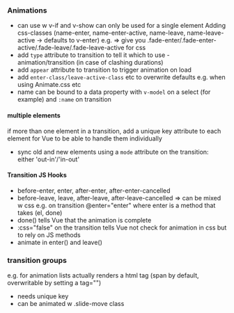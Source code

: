 ### Animations
- can use w v-if and v-show
<transition> can only be used for a single element
Adding css-classes (name-enter, name-enter-active, name-leave, name-leave-active -> defaults to v-enter)
e.g. <transition name="fade">
      <!-- html  -->
      </transition>
=> give you .fade-enter/.fade-enter-active/.fade-leave/.fade-leave-active for css
- add `type` attribute to transition to tell it which to use - animation/transition (in case of clashing durations)
- add `appear` attribute to transition to trigger animation on load
- add `enter-class/leave-active-class` etc to overwrite defaults e.g. when using Animate.css etc
- name can be bound to a data property with `v-model` on a select (for example) and `:name` on transition
#### multiple elements
if more than one element in a transition, add a unique key attribute to each element for Vue to be able to handle them individually
- sync old and new elements using a `mode` attribute on the transition: either 'out-in'/'in-out'

#### Transition JS Hooks
- before-enter, enter, after-enter, after-enter-cancelled
- before-leave, leave, after-leave, after-leave-cancelled
=> can be mixed w css
e.g. on transition @enter="enter" where enter is a method that takes (el, done)
- done() tells Vue that the animation is complete
- :css="false" on the transition tells Vue not check for animation in css but to rely on JS methods
- animate in enter() and leave()

### transition groups
e.g. for animation lists
<transition-group> actually renders a html tag (span by default, overwritable by setting a tag="")
- needs unique key
- can be animated w .slide-move class
